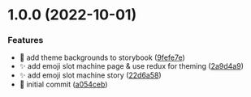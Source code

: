 # 1.0.0 (2022-10-01)


### Features

* :lipstick: add theme backgrounds to storybook ([9fefe7e](https://github.com/real-marshal/rmfoi/commit/9fefe7ecad472e0c3c2daca61e4c603d42512291))
* :sparkles: add emoji slot machine page & use redux for theming ([2a9d4a9](https://github.com/real-marshal/rmfoi/commit/2a9d4a9c0301295b4fe4faed30a18f513b6802b2))
* :sparkles: add emoji slot machine story ([22d6a58](https://github.com/real-marshal/rmfoi/commit/22d6a587d909fb24bf9ba2052137cb6dedbdb1a4))
* :tada: initial commit ([a054ceb](https://github.com/real-marshal/rmfoi/commit/a054ceb4cc53a30a0d763563c46f18cec3735c94))
